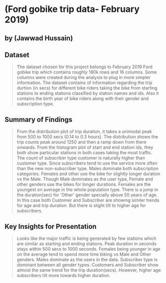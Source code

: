# (Ford gobike trip data- February 2019)
## by (Jawwad Hussain)


## Dataset


> The dataset chosen for this project belongs to February 2019 Ford gobike trip which contains roughly 180k rows and 16 columns. Some columns were created during the analysis to plug in more simpler information.
> The dataset contains of information regarding the trip durtion (in secs) for different bike riders taking the bike from starting stations to ending stations classified by station names and ids.
> Also it contains the birth year of bike riders along with their gender and  subscription type.


## Summary of Findings

> From the distribution plot of trip duration, it takes a unimodal peak from 500 to 1000 secs (0.14 to 0.3 hours). The distribution shows the trip counts peak around 1250 and then a ramp down from there onwards.
> From the histogram plot of start and end station ids, they both show particular stations in both cases taking the most traffic.
> The count of subscriber type customer is naturally higher than customer type. Since subscribers tend to use the service more often than the new non-subscriber type. Males dominate both subscription categories.
> Females and other use the bike for slightly longer duration vs the Male.
> Though Male dominates as the user type, Female and other genders use the bikes for longer durations.
> Females are the youngest on average in the whole population type.
> There is a jump in the duration(sec) for 'Other' gender specially above 50 years of age. In this case both Customer and Subscriber are showing similer trends for age and trip duration. But there is slight tilt to higher age for subscribers.

## Key Insights for Presentation

> Looks like the major traffic is being generated by few stations which are similar as starting and ending stations.
> Peak duration in seconds stays within 500 secs to 1000 seconds.
> Females being younger in age on the average tend to spend more time biking vs Male and Other genders.
> Males dominate as the users in the data. Subscriber type is dominant between all gender types.
> Customers and Subscriber show almost the same trend for the trip duration(secs). However, higher age subscribers tilt more towards higher duration.